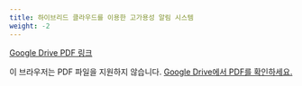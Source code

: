 ```yaml
---
title: 하이브리드 클라우드를 이용한 고가용성 알림 시스템
weight: -2
---
```

[Google Drive PDF 링크](https://drive.google.com/file/d/1ZeMCLweUr48PE9SsCQCoJzGfvdy4U0mf/)
<object data="https://drive.google.com/file/d/1ZeMCLweUr48PE9SsCQCoJzGfvdy4U0mf/preview" type="application/pdf" width="100%" height="1200px">
  <p>이 브라우저는 PDF 파일을 지원하지 않습니다. <a href="https://drive.google.com/file/d/1ZeMCLweUr48PE9SsCQCoJzGfvdy4U0mf/preview">Google Drive에서 PDF를 확인하세요.</a></p>
</object>
